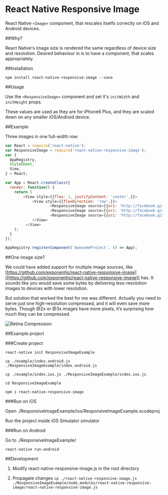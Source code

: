 # React Native Responsive Image

React Native `<Image>` component, that rescales itselfs correctly on iOS and Android devices. 

##Why?

React Native's Image size is rendered the same regardless of device size and resolution. 
Desired behaviour in is to have a component, that scales appropriately.

##Installation

`npm install react-native-responsive-image --save`


##Usage


Use the `<ResponsiveImage>` component and set it's `initWidth` and `initHeight` props. 

These values are used as they are for iPhone6 Plus, and they are scaled down on any smaller iOS/Android device.


##Example

Three images in one full-width row:

```javascript
var React = require('react-native');
var ResponsiveImage = require('react-native-responsive-image');
var {
  AppRegistry,
  StyleSheet,
  View,
} = React;

var App = React.createClass({
  render: function() {
    return (
        <View style={{flex: 1, justifyContent: 'center',}}>
            <View style={{flexDirection: 'row',}}>
  	 				<ResponsiveImage source={{uri: 'http://facebook.github.io/react/img/logo_og.png'}} initWidth="138" initHeight="138"/>
                    <ResponsiveImage source={{uri: 'http://facebook.github.io/react/img/logo_og.png'}} initWidth="138" initHeight="138"/>
                    <ResponsiveImage source={{uri: 'http://facebook.github.io/react/img/logo_og.png'}} initWidth="138" initHeight="138"/>
            </View>
         </View>
    );
  }
});

AppRegistry.registerComponent('AwesomeProject', () => App);
```

##One image size?

We could have added support for multiple image sources, like [https://github.com/exponentjs/react-native-responsive-image]([https://github.com/exponentjs/react-native-responsive-image]) has.
It sounds like you would save some bytes by delivering less-resolution images to devices with lower resolution. 

But solution that worked the best for me was different. Actually you need to serve just one high-resolution compressed, and it will even save more bytes. Though @2x or @3x images have more pixels, it’s surprising how much they can be compressed.

![Retina Compression](http://blog.teamtreehouse.com/wp-content/uploads/2014/12/jpeg-example.jpg)



##Example project

###Create project

`react-native init ResponsiveImageExample`

`cp ./example/index.android.js ./ResponsiveImageExample/index.android.js`

`cp ./example/index.ios.js ./ResponsiveImageExample/index.ios.js`

`cd ResponsiveImageExample`

`npm i react-native-responsive-image`


###Run on iOS

Open ./ResponsiveImageExample/ios/ResponsiveImageExample.xcodeproj

Run the project inside iOS Simulator simulator

###Run on Android

Go to ./ResponsiveImageExample/

`react-native run-android`

##Development

1. Modify react-native-responsive-image.js in the root directory

2. Propagate changes `cp ./react-native-responsive-image.js ./ResponsiveImageExample/node_modules/react-native-responsive-image/react-native-responsive-image.js`


